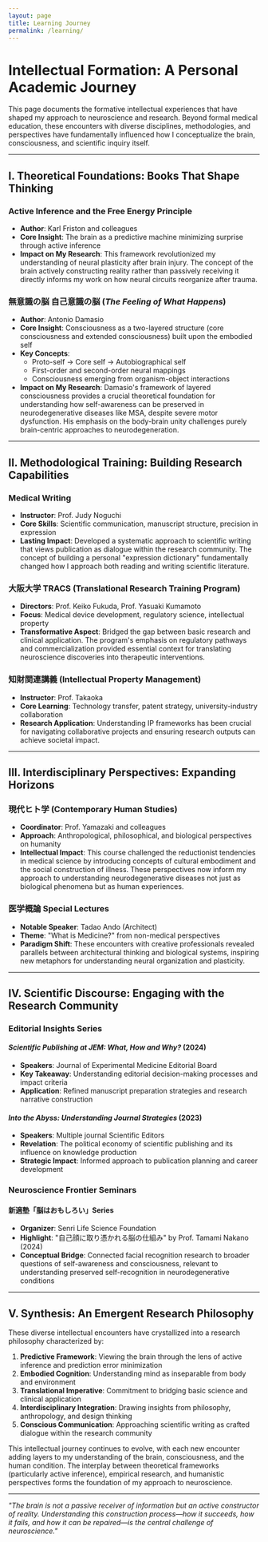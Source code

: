 ```yaml
---
layout: page
title: Learning Journey
permalink: /learning/
---
```


# Intellectual Formation: A Personal Academic Journey

This page documents the formative intellectual experiences that have shaped my approach to neuroscience and research. Beyond formal medical education, these encounters with diverse disciplines, methodologies, and perspectives have fundamentally influenced how I conceptualize the brain, consciousness, and scientific inquiry itself.

---

## I. Theoretical Foundations: Books That Shape Thinking

### Active Inference and the Free Energy Principle
- **Author**: Karl Friston and colleagues
- **Core Insight**: The brain as a predictive machine minimizing surprise through active inference
- **Impact on My Research**: This framework revolutionized my understanding of neural plasticity after brain injury. The concept of the brain actively constructing reality rather than passively receiving it directly informs my work on how neural circuits reorganize after trauma.

### 無意識の脳 自己意識の脳 (*The Feeling of What Happens*)
- **Author**: Antonio Damasio
- **Core Insight**: Consciousness as a two-layered structure (core consciousness and extended consciousness) built upon the embodied self
- **Key Concepts**: 
  - Proto-self → Core self → Autobiographical self
  - First-order and second-order neural mappings
  - Consciousness emerging from organism-object interactions
- **Impact on My Research**: Damasio's framework of layered consciousness provides a crucial theoretical foundation for understanding how self-awareness can be preserved in neurodegenerative diseases like MSA, despite severe motor dysfunction. His emphasis on the body-brain unity challenges purely brain-centric approaches to neurodegeneration.


---

## II. Methodological Training: Building Research Capabilities

### Medical Writing
- **Instructor**: Prof. Judy Noguchi
- **Core Skills**: Scientific communication, manuscript structure, precision in expression
- **Lasting Impact**: Developed a systematic approach to scientific writing that views publication as dialogue within the research community. The concept of building a personal "expression dictionary" fundamentally changed how I approach both reading and writing scientific literature.

### 大阪大学 TRACS (Translational Research Training Program)
- **Directors**: Prof. Keiko Fukuda, Prof. Yasuaki Kumamoto
- **Focus**: Medical device development, regulatory science, intellectual property
- **Transformative Aspect**: Bridged the gap between basic research and clinical application. The program's emphasis on regulatory pathways and commercialization provided essential context for translating neuroscience discoveries into therapeutic interventions.

### 知財関連講義 (Intellectual Property Management)
- **Instructor**: Prof. Takaoka
- **Core Learning**: Technology transfer, patent strategy, university-industry collaboration
- **Research Application**: Understanding IP frameworks has been crucial for navigating collaborative projects and ensuring research outputs can achieve societal impact.

---

## III. Interdisciplinary Perspectives: Expanding Horizons

### 現代ヒト学 (Contemporary Human Studies)
- **Coordinator**: Prof. Yamazaki and colleagues
- **Approach**: Anthropological, philosophical, and biological perspectives on humanity
- **Intellectual Impact**: This course challenged the reductionist tendencies in medical science by introducing concepts of cultural embodiment and the social construction of illness. These perspectives now inform my approach to understanding neurodegenerative diseases not just as biological phenomena but as human experiences.

### 医学概論 Special Lectures
- **Notable Speaker**: Tadao Ando (Architect)
- **Theme**: "What is Medicine?" from non-medical perspectives
- **Paradigm Shift**: These encounters with creative professionals revealed parallels between architectural thinking and biological systems, inspiring new metaphors for understanding neural organization and plasticity.

---

## IV. Scientific Discourse: Engaging with the Research Community

### Editorial Insights Series

#### *Scientific Publishing at JEM: What, How and Why?* (2024)
- **Speakers**: Journal of Experimental Medicine Editorial Board
- **Key Takeaway**: Understanding editorial decision-making processes and impact criteria
- **Application**: Refined manuscript preparation strategies and research narrative construction

#### *Into the Abyss: Understanding Journal Strategies* (2023)
- **Speakers**: Multiple journal Scientific Editors
- **Revelation**: The political economy of scientific publishing and its influence on knowledge production
- **Strategic Impact**: Informed approach to publication planning and career development

### Neuroscience Frontier Seminars

#### 新適塾「脳はおもしろい」Series
- **Organizer**: Senri Life Science Foundation
- **Highlight**: "自己顔に取り憑かれる脳の仕組み" by Prof. Tamami Nakano (2024)
- **Conceptual Bridge**: Connected facial recognition research to broader questions of self-awareness and consciousness, relevant to understanding preserved self-recognition in neurodegenerative conditions

---

## V. Synthesis: An Emergent Research Philosophy

These diverse intellectual encounters have crystallized into a research philosophy characterized by:

1. **Predictive Framework**: Viewing the brain through the lens of active inference and prediction error minimization
2. **Embodied Cognition**: Understanding mind as inseparable from body and environment
3. **Translational Imperative**: Commitment to bridging basic science and clinical application
4. **Interdisciplinary Integration**: Drawing insights from philosophy, anthropology, and design thinking
5. **Conscious Communication**: Approaching scientific writing as crafted dialogue within the research community

This intellectual journey continues to evolve, with each new encounter adding layers to my understanding of the brain, consciousness, and the human condition. The interplay between theoretical frameworks (particularly active inference), empirical research, and humanistic perspectives forms the foundation of my approach to neuroscience.

---

*"The brain is not a passive receiver of information but an active constructor of reality. Understanding this construction process—how it succeeds, how it fails, and how it can be repaired—is the central challenge of neuroscience."*